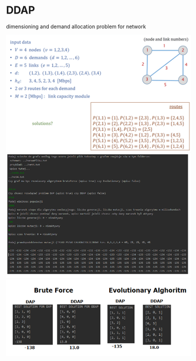 # DDAP
dimensioning and demand allocation problem for network

![Graph Example](graph_example.png)
![](Menu_DAP_DDAP.png)
![](solutions_for_example_graph.png)
